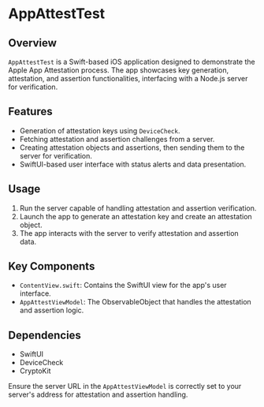
# AppAttestTest

## Overview
`AppAttestTest` is a Swift-based iOS application designed to demonstrate the Apple App Attestation process. The app showcases key generation, attestation, and assertion functionalities, interfacing with a Node.js server for verification.

## Features
- Generation of attestation keys using `DeviceCheck`.
- Fetching attestation and assertion challenges from a server.
- Creating attestation objects and assertions, then sending them to the server for verification.
- SwiftUI-based user interface with status alerts and data presentation.

## Usage
1. Run the server capable of handling attestation and assertion verification.
2. Launch the app to generate an attestation key and create an attestation object.
3. The app interacts with the server to verify attestation and assertion data.

## Key Components
- `ContentView.swift`: Contains the SwiftUI view for the app's user interface.
- `AppAttestViewModel`: The ObservableObject that handles the attestation and assertion logic.

## Dependencies
- SwiftUI
- DeviceCheck
- CryptoKit

Ensure the server URL in the `AppAttestViewModel` is correctly set to your server's address for attestation and assertion handling.
